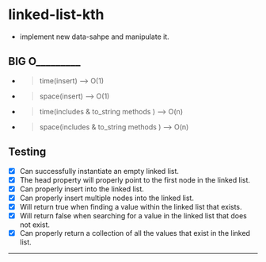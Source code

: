 # linked-list-kth

- implement new data-sahpe and manipulate it.

## BIG O_________

- >time(insert) --> O(1)
- >space(insert) --> O(1)
- >time(includes & to_string methods ) --> O(n)
- >space(includes & to_string methods ) --> O(n)

## Testing

- [x] Can successfully instantiate an empty linked list.
- [x] The head property will properly point to the first node in the linked list.
- [x] Can properly insert into the linked list.
- [x] Can properly insert multiple nodes into the linked list.
- [x] Will return true when finding a value within the linked list that exists.
- [x] Will return false when searching for a value in the linked list that does not exist.
- [x] Can properly return a collection of all the values that exist in the linked list.

---

